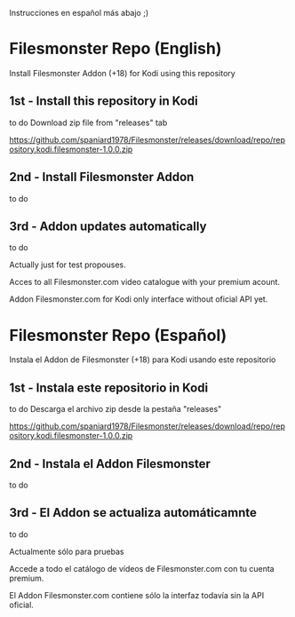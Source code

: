 Instrucciones en español más abajo ;)

# Filesmonster Repo (English)

Install Filesmonster Addon (+18) for Kodi using this repository


## 1st - Install this repository in Kodi
to do
Download zip file from  "releases" tab

https://github.com/spaniard1978/Filesmonster/releases/download/repo/repository.kodi.filesmonster-1.0.0.zip


## 2nd - Install Filesmonster Addon
to do

## 3rd - Addon updates automatically
to do


Actually just for test propouses.

Acces to all Filesmonster.com video catalogue with your premium acount.

Addon Filesmonster.com for Kodi only interface without oficial API yet.








# Filesmonster Repo (Español)

Instala el Addon de Filesmonster (+18) para Kodi usando este repositorio

## 1st - Instala este repositorio in Kodi
to do
Descarga el archivo zip desde la pestaña "releases"

https://github.com/spaniard1978/Filesmonster/releases/download/repo/repository.kodi.filesmonster-1.0.0.zip

## 2nd - Instala el Addon Filesmonster
to do

## 3rd - El Addon se actualiza automáticamnte
to do


Actualmente sólo para pruebas

Accede a todo el catálogo de vídeos de Filesmonster.com con tu cuenta premium.

El Addon Filesmonster.com contiene sólo la interfaz todavía sin la API oficial.

